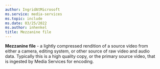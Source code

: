 ```yaml
---
author: IngridAtMicrosoft
ms.service: media-services
ms.topic: include
ms.date: 03/25/2022
ms.author: inhenkel
title: Mezzanine file
---
```


**Mezzanine file** - a lightly compressed rendition of a source video from either a camera, editing system, or other source of raw video and audio data.  Typically this is a high quality copy, or the primary source video, that is ingested by Media Services for encoding.
